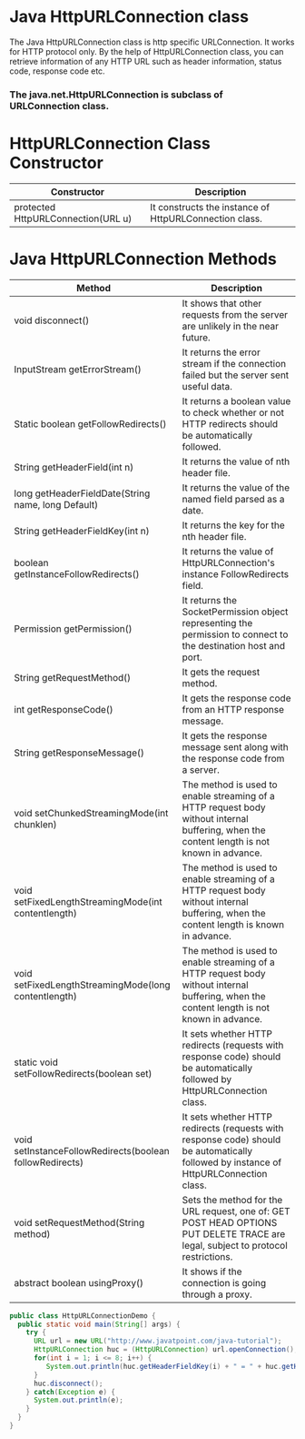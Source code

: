# Java HttpURLConnection class
The Java HttpURLConnection class is http specific URLConnection. It works for HTTP protocol only. By the help of HttpURLConnection class, you can retrieve information of any HTTP URL such as header information, status code, response code etc.

### The java.net.HttpURLConnection is subclass of URLConnection class.

# HttpURLConnection Class Constructor

| Constructor |	Description |
| ----------- | ----------- |
| protected HttpURLConnection(URL u) |	It constructs the instance of HttpURLConnection class. |

# Java HttpURLConnection Methods

| Method |	Description |
| ------ | ----------- |
| void disconnect() |	It shows that other requests from the server are unlikely in the near future. |
| InputStream getErrorStream() |	It returns the error stream if the connection failed but the server sent useful data. |
| Static boolean getFollowRedirects() |	It returns a boolean value to check whether or not HTTP redirects should be automatically followed. |
| String getHeaderField(int n) |	It returns the value of nth header file. |
| long getHeaderFieldDate(String name, long Default) |	It returns the value of the named field parsed as a date. |
| String getHeaderFieldKey(int n) |	It returns the key for the nth header file. |
| boolean getInstanceFollowRedirects() |	It returns the value of HttpURLConnection's instance FollowRedirects field. |
| Permission getPermission() |	It returns the SocketPermission object representing the permission to connect to the destination host and port. |
| String getRequestMethod() |	It gets the request method. |
| int getResponseCode() |	It gets the response code from an HTTP response message. |
| String getResponseMessage() |	It gets the response message sent along with the response code from a server. |
| void setChunkedStreamingMode(int chunklen) |	The method is used to enable streaming of a HTTP request body without internal buffering, when the content length is not known in advance. |
| void setFixedLengthStreamingMode(int contentlength) |	The method is used to enable streaming of a HTTP request body without internal buffering, when the content length is known in advance. |
| void setFixedLengthStreamingMode(long contentlength) |	The method is used to enable streaming of a HTTP request body without internal buffering, when the content length is not known in advance. |
| static void setFollowRedirects(boolean set) |	It sets whether HTTP redirects (requests with response code) should be automatically followed by HttpURLConnection class. |
| void setInstanceFollowRedirects(boolean followRedirects) |	It sets whether HTTP redirects (requests with response code) should be automatically followed by instance of HttpURLConnection class. |
| void setRequestMethod(String method) |	Sets the method for the URL request, one of: GET POST HEAD OPTIONS PUT DELETE TRACE are legal, subject to protocol restrictions. |
| abstract boolean usingProxy() |	It shows if the connection is going through a proxy. |

```java
public class HttpURLConnectionDemo {    
  public static void main(String[] args) {    
    try {    
      URL url = new URL("http://www.javatpoint.com/java-tutorial");    
      HttpURLConnection huc = (HttpURLConnection) url.openConnection();  
      for(int i = 1; i <= 8; i++) {  
         System.out.println(huc.getHeaderFieldKey(i) + " = " + huc.getHeaderField(i));  
      }  
      huc.disconnect();   
    } catch(Exception e) { 
      System.out.println(e);
    }    
  }    
}    
```
